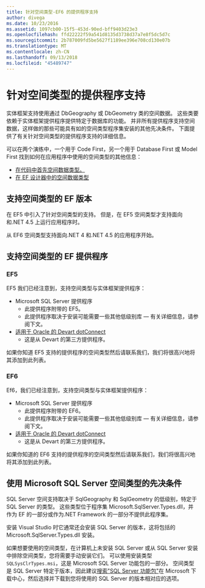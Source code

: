 ```yaml
---
title: 针对空间类型-EF6 的提供程序支持
author: divega
ms.date: 10/23/2016
ms.assetid: 1097cb00-15f5-453d-90ed-bff9403d23e3
ms.openlocfilehash: ffd22222f59a541d8135d3738d37a7e8f5dc5d7c
ms.sourcegitcommit: 2b787009fd5be5627f1189ee396e708cd130e07b
ms.translationtype: MT
ms.contentlocale: zh-CN
ms.lasthandoff: 09/13/2018
ms.locfileid: "45489747"
---
```

# <a name="provider-support-for-spatial-types"></a>针对空间类型的提供程序支持
实体框架支持使用通过 DbGeography 或 DbGeometry 类的空间数据。 这些类要依赖于实体框架提供程序提供特定于数据库的功能。 并非所有提供程序支持空间数据，这样做的那些可能具有如的空间类型程序集安装的其他先决条件。 下面提供了有关针对空间类型的提供程序支持的详细信息。  

可以在两个演练中，一个用于 Code First，另一个用于 Database First 或 Model First 找到如何在应用程序中使用的空间类型的其他信息：  

- [在代码中首先空间数据类型。](~/ef6/modeling/code-first/data-types/spatial.md)  
- [在 EF 设计器中的空间数据类型](~/ef6/modeling/designer/data-types/spatial.md)  

## <a name="ef-releases-that-support-spatial-types"></a>支持空间类型的 EF 版本  

在 EF5 中引入了针对空间类型的支持。 但是，在 EF5 空间类型才支持面向和.NET 4.5 上运行应用程序时。  

从 EF6 空间类型支持面向.NET 4 和.NET 4.5 的应用程序开始。  

## <a name="ef-providers-that-support-spatial-types"></a>支持空间类型的 EF 提供程序  

### <a name="ef5"></a>EF5  

EF5 我们已经注意到，支持空间类型与实体框架提供程序：  

- Microsoft SQL Server 提供程序  
    - 此提供程序附带的 EF5。  
    - 此提供程序取决于安装可能需要一些其他低级别库 — 有关详细信息，请参阅下文。  
- [适用于 Oracle 的 Devart dotConnect](http://www.devart.com/dotconnect/oracle/)  
    - 这是从 Devart 的第三方提供程序。  

如果你知道 EF5 支持的提供程序的空间类型然后请联系我们，我们将很高兴地将其添加到此列表。  

### <a name="ef6"></a>EF6  

Ef6，我们已经注意到，支持空间类型与实体框架提供程序：  

- Microsoft SQL Server 提供程序  
    - 此提供程序附带的 EF6。  
    - 此提供程序取决于安装可能需要一些其他低级别库 — 有关详细信息，请参阅下文。  
- [适用于 Oracle 的 Devart dotConnect](http://www.devart.com/dotconnect/oracle/)  
    - 这是从 Devart 的第三方提供程序。  

如果你知道的 EF6 支持的提供程序的空间类型然后请联系我们，我们将很高兴地将其添加到此列表。  

## <a name="prerequisites-for-spatial-types-with-microsoft-sql-server"></a>使用 Microsoft SQL Server 空间类型的先决条件  

SQL Server 空间支持取决于 SqlGeography 和 SqlGeometry 的低级别，特定于 SQL Server 的类型。 这些类型位于程序集 Microsoft.SqlServer.Types.dll，并作为 EF 的一部分或作为.NET Framework 的一部分不提供此程序集。  

安装 Visual Studio 时它通常还会安装 SQL Server 的版本，这将包括的 Microsoft.SqlServer.Types.dll 安装。  

如果想要使用的空间类型，在计算机上未安装 SQL Server 或从 SQL Server 安装中排除空间类型，您将需要手动安装它们。 可以使用安装类型`SQLSysClrTypes.msi`，这是 Microsoft SQL Server 功能包的一部分。 空间类型是 SQL Server 特定于版本，因此建议[搜索"SQL Server 功能包"](https://www.microsoft.com/en-us/search/result.aspx?q=sql+server+feature+pack)在 Microsoft 下载中心，然后选择并下载到您将使用的 SQL Server 的版本相对应的选项。
